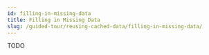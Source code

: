 ```yaml
---
id: filling-in-missing-data
title: Filling in Missing Data
slug: /guided-tour/reusing-cached-data/filling-in-missing-data/
---
```

TODO
